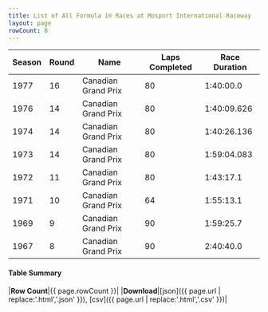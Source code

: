 ```yaml
---
title: List of All Formula 1® Races at Mosport International Raceway
layout: page
rowCount: 8
---
```


| Season | Round | Name | Laps Completed | Race Duration |
|--|--|--|--|--|
| 1977 | 16 | Canadian Grand Prix | 80 | 1:40:00.0 |
| 1976 | 14 | Canadian Grand Prix | 80 | 1:40:09.626 |
| 1974 | 14 | Canadian Grand Prix | 80 | 1:40:26.136 |
| 1973 | 14 | Canadian Grand Prix | 80 | 1:59:04.083 |
| 1972 | 11 | Canadian Grand Prix | 80 | 1:43:17.1 |
| 1971 | 10 | Canadian Grand Prix | 64 | 1:55:13.1 |
| 1969 | 9 | Canadian Grand Prix | 90 | 1:59:25.7 |
| 1967 | 8 | Canadian Grand Prix | 90 | 2:40:40.0 |

#### Table Summary

|**Row Count**|{{ page.rowCount }}|
|**Download**|[json]({{ page.url | replace:'.html','.json' }}), [csv]({{ page.url | replace:'.html','.csv' }})|
